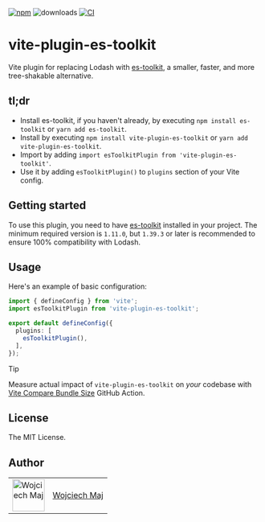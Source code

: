 [![npm](https://img.shields.io/npm/v/vite-plugin-es-toolkit.svg)](https://www.npmjs.com/package/vite-plugin-es-toolkit) ![downloads](https://img.shields.io/npm/dt/vite-plugin-es-toolkit.svg) [![CI](https://github.com/wojtekmaj/vite-plugin-es-toolkit/actions/workflows/ci.yml/badge.svg)](https://github.com/wojtekmaj/vite-plugin-es-toolkit/actions)

# vite-plugin-es-toolkit

Vite plugin for replacing Lodash with [es-toolkit](https://es-toolkit.slash.page/), a smaller, faster, and more tree-shakable alternative.

## tl;dr

- Install es-toolkit, if you haven't already, by executing `npm install es-toolkit` or `yarn add es-toolkit`.
- Install by executing `npm install vite-plugin-es-toolkit` or `yarn add vite-plugin-es-toolkit`.
- Import by adding `import esToolkitPlugin from 'vite-plugin-es-toolkit'`.
- Use it by adding `esToolkitPlugin()` to `plugins` section of your Vite config.

## Getting started

To use this plugin, you need to have [es-toolkit](https://es-toolkit.slash.page/) installed in your project. The minimum required version is `1.11.0`, but `1.39.3` or later is recommended to ensure 100% compatibility with Lodash.

## Usage

Here's an example of basic configuration:

```ts
import { defineConfig } from 'vite';
import esToolkitPlugin from 'vite-plugin-es-toolkit';

export default defineConfig({
  plugins: [
    esToolkitPlugin(),
  ],
});
```

> [!TIP]
> Measure actual impact of `vite-plugin-es-toolkit` on _your_ codebase with [Vite Compare Bundle Size](https://github.com/marketplace/actions/vite-compare-bundle-size) GitHub Action.

## License

The MIT License.

## Author

<table>
  <tr>
    <td >
      <img src="https://avatars.githubusercontent.com/u/5426427?v=4&s=128" width="64" height="64" alt="Wojciech Maj">
    </td>
    <td>
      <a href="https://github.com/wojtekmaj">Wojciech Maj</a>
    </td>
  </tr>
</table>
